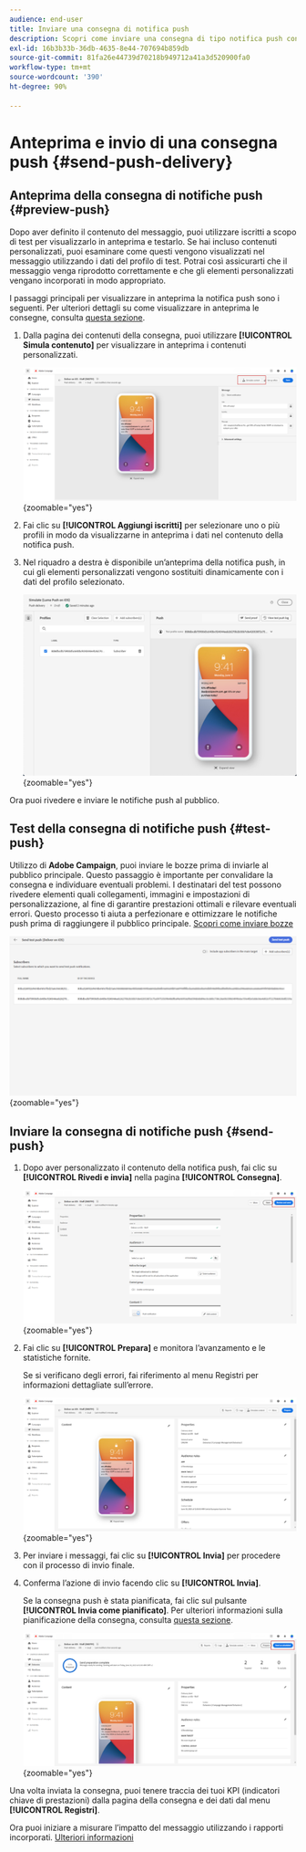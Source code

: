 ```yaml
---
audience: end-user
title: Inviare una consegna di notifica push
description: Scopri come inviare una consegna di tipo notifica push con Adobe Campaign Web
exl-id: 16b3b33b-36db-4635-8e44-707694b859db
source-git-commit: 81fa26e44739d70218b949712a41a3d520900fa0
workflow-type: tm+mt
source-wordcount: '390'
ht-degree: 90%

---
```


# Anteprima e invio di una consegna push {#send-push-delivery}

## Anteprima della consegna di notifiche push {#preview-push}

Dopo aver definito il contenuto del messaggio, puoi utilizzare iscritti a scopo di test per visualizzarlo in anteprima e testarlo. Se hai incluso contenuti personalizzati, puoi esaminare come questi vengono visualizzati nel messaggio utilizzando i dati del profilo di test. Potrai così assicurarti che il messaggio venga riprodotto correttamente e che gli elementi personalizzati vengano incorporati in modo appropriato.

I passaggi principali per visualizzare in anteprima la notifica push sono i seguenti. Per ulteriori dettagli su come visualizzare in anteprima le consegne, consulta [questa sezione](../preview-test/preview-content.md).

1. Dalla pagina dei contenuti della consegna, puoi utilizzare **[!UICONTROL Simula contenuto]** per visualizzare in anteprima i contenuti personalizzati.

   ![](assets/push_send_1.png){zoomable=&quot;yes&quot;}

1. Fai clic su **[!UICONTROL Aggiungi iscritti]** per selezionare uno o più profili in modo da visualizzarne in anteprima i dati nel contenuto della notifica push.


   <!--Once your test subscribers are selected, click **[!UICONTROL Select]**.
    ![](assets/push_send_5.png){zoomable="yes"}-->

1. Nel riquadro a destra è disponibile un’anteprima della notifica push, in cui gli elementi personalizzati vengono sostituiti dinamicamente con i dati del profilo selezionato.

   ![](assets/push_send_7.png){zoomable=&quot;yes&quot;}

Ora puoi rivedere e inviare le notifiche push al pubblico.

## Test della consegna di notifiche push {#test-push}

Utilizzo di **Adobe Campaign**, puoi inviare le bozze prima di inviarle al pubblico principale. Questo passaggio è importante per convalidare la consegna e individuare eventuali problemi.
I destinatari del test possono rivedere elementi quali collegamenti, immagini e impostazioni di personalizzazione, al fine di garantire prestazioni ottimali e rilevare eventuali errori. Questo processo ti aiuta a perfezionare e ottimizzare le notifiche push prima di raggiungere il pubblico principale. [Scopri come inviare bozze](../preview-test/test-deliveries.md#subscribers)

![](assets/push_send_6.png){zoomable=&quot;yes&quot;}

## Inviare la consegna di notifiche push {#send-push}

1. Dopo aver personalizzato il contenuto della notifica push, fai clic su **[!UICONTROL Rivedi e invia]** nella pagina **[!UICONTROL Consegna]**.

   ![](assets/push_send_2.png){zoomable=&quot;yes&quot;}

1. Fai clic su **[!UICONTROL Prepara]** e monitora l’avanzamento e le statistiche fornite.

   Se si verificano degli errori, fai riferimento al menu Registri per informazioni dettagliate sull’errore.

   ![](assets/push_send_3.png){zoomable=&quot;yes&quot;}

1. Per inviare i messaggi, fai clic su **[!UICONTROL Invia]** per procedere con il processo di invio finale.

1. Conferma l’azione di invio facendo clic su **[!UICONTROL Invia]**.

   Se la consegna push è stata pianificata, fai clic sul pulsante **[!UICONTROL Invia come pianificato]**. Per ulteriori informazioni sulla pianificazione della consegna, consulta [questa sezione](../msg/gs-messages.md#schedule-the-delivery-sending).

   ![](assets/push_send_4.png){zoomable=&quot;yes&quot;}

Una volta inviata la consegna, puoi tenere traccia dei tuoi KPI (indicatori chiave di prestazioni) dalla pagina della consegna e dei dati dal menu **[!UICONTROL Registri]**.

Ora puoi iniziare a misurare l’impatto del messaggio utilizzando i rapporti incorporati. [Ulteriori informazioni](../reporting/push-report.md)
